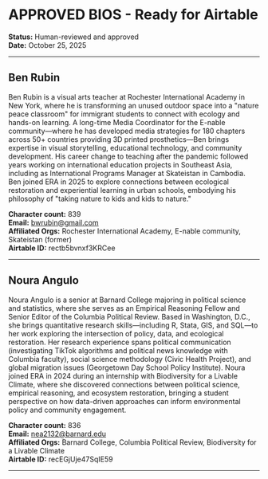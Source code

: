 # APPROVED BIOS - Ready for Airtable

**Status:** Human-reviewed and approved  
**Date:** October 25, 2025

---

## Ben Rubin

Ben Rubin is a visual arts teacher at Rochester International Academy in New York, where he is transforming an unused outdoor space into a "nature peace classroom" for immigrant students to connect with ecology and hands-on learning. A long-time Media Coordinator for the E-nable community—where he has developed media strategies for 180 chapters across 50+ countries providing 3D printed prosthetics—Ben brings expertise in visual storytelling, educational technology, and community development. His career change to teaching after the pandemic followed years working on international education projects in Southeast Asia, including as International Programs Manager at Skateistan in Cambodia. Ben joined ERA in 2025 to explore connections between ecological restoration and experiential learning in urban schools, embodying his philosophy of "taking nature to kids and kids to nature."

**Character count:** 839  
**Email:** bwrubin@gmail.com  
**Affiliated Orgs:** Rochester International Academy, E-nable community, Skateistan (former)  
**Airtable ID:** rectb5bvnxf3KRCee

---

## Noura Angulo

Noura Angulo is a senior at Barnard College majoring in political science and statistics, where she serves as an Empirical Reasoning Fellow and Senior Editor of the Columbia Political Review. Based in Washington, D.C., she brings quantitative research skills—including R, Stata, GIS, and SQL—to her work exploring the intersection of policy, data, and ecological restoration. Her research experience spans political communication (investigating TikTok algorithms and political news knowledge with Columbia faculty), social science methodology (Civic Health Project), and global migration issues (Georgetown Day School Policy Institute). Noura joined ERA in 2024 during an internship with Biodiversity for a Livable Climate, where she discovered connections between political science, empirical reasoning, and ecosystem restoration, bringing a student perspective on how data-driven approaches can inform environmental policy and community engagement.

**Character count:** 836  
**Email:** nea2132@barnard.edu  
**Affiliated Orgs:** Barnard College, Columbia Political Review, Biodiversity for a Livable Climate  
**Airtable ID:** recEGjUje47SqIE59

---
